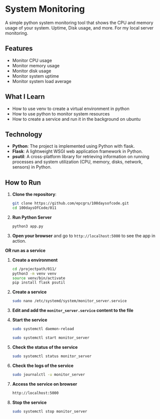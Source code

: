 # System Monitoring

A simple python system monitoring tool that shows the CPU and memory usage of your system. Uptime, Disk usage, and more. For my local server monitoring.

## Features

- Monitor CPU usage
- Monitor memory usage
- Monitor disk usage
- Monitor system uptime
- Monitor system load average

## What I Learn

- How to use venv to create a virtual environment in python
- How to use python to monitor system resources
- How to create a service and run it in the background on ubuntu

## Technology

- **Python**: The project is implemented using Python with flask.
- **Flask**: A lightweight WSGI web application framework in Python.
- **psutil**: A cross-platform library for retrieving information on running processes and system utilization (CPU, memory, disks, network, sensors) in Python.

## How to Run

1. **Clone the repository**:
    ```bash
    git clone https://github.com/epcgrs/100daysofcode.git
    cd 100daysOfCode/011
    ```
2. **Run Python Server**

    ```bash
    python3 app.py
    ```

3. **Open your browser** and go to `http://localhost:5000` to see the app in action.


**OR run as a service**

1. **Create a environment**
    ```bash
    cd /projectpath/011/
    python3 -m venv venv
    source venv/bin/activate
    pip install flask psutil
    ```
2. **Create a service**
    ```bash
    sudo nano /etc/systemd/system/monitor_server.service
    ```

3. **Edit and add the `monitor_server.service` content to the file**


4. **Start the service**
    ```bash
    sudo systemctl daemon-reload

    sudo systemctl start monitor_server
    ```


5. **Check the status of the service**
    ```bash
    sudo systemctl status monitor_server
    ```

6. **Check the logs of the service**
    ```bash
    sudo journalctl -u monitor_server
    ```

7. **Access the service on browser**
    ```bash
    http://localhost:5000
    ```

8. **Stop the service**
    ```bash
    sudo systemctl stop monitor_server
    ```

